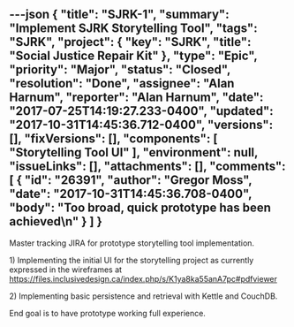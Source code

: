 ---json
{
  "title": "SJRK-1",
  "summary": "Implement SJRK Storytelling Tool",
  "tags": "SJRK",
  "project": {
    "key": "SJRK",
    "title": "Social Justice Repair Kit"
  },
  "type": "Epic",
  "priority": "Major",
  "status": "Closed",
  "resolution": "Done",
  "assignee": "Alan Harnum",
  "reporter": "Alan Harnum",
  "date": "2017-07-25T14:19:27.233-0400",
  "updated": "2017-10-31T14:45:36.712-0400",
  "versions": [],
  "fixVersions": [],
  "components": [
    "Storytelling Tool UI"
  ],
  "environment": null,
  "issueLinks": [],
  "attachments": [],
  "comments": [
    {
      "id": "26391",
      "author": "Gregor Moss",
      "date": "2017-10-31T14:45:36.708-0400",
      "body": "Too broad, quick prototype has been achieved\n"
    }
  ]
}
---
Master tracking JIRA for prototype storytelling tool implementation.

1\) Implementing the initial UI for the storytelling project as currently expressed in the wireframes at <https://files.inclusivedesign.ca/index.php/s/K1ya8ka55anA7pc#pdfviewer>

2\) Implementing basic persistence and retrieval with Kettle and CouchDB.

End goal is to have prototype working full experience.

        